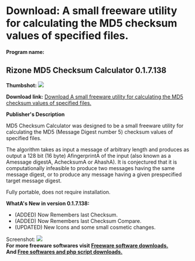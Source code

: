 # Download: A small freeware utility for calculating the MD5 checksum values of specified files.

**Program name:**

## Rizone MD5 Checksum Calculator 0.1.7.138

  
**Thumbshot:** ![](http://www.freewarefiles.com/screenshot/rzmd5chksmcalc_md.jpg)   
  
**Download link:** [Download A small freeware utility for calculating the MD5 checksum values of specified files.](http://freesoftwares.boysofts.com/Rizone-MD5-Checksum-Calculator_program_54081.html)  
  


**Publisher's Description**  
  


MD5 Checksum Calculator was designed to be a small freeware utility for calculating the MD5 (Message Digest number 5) checksum values of specified files. 

The algorithm takes as input a message of arbitrary length and produces as output a 128 bit (16 byte) AfingerprintA of the input (also known as a Amessage digestA, AchecksumA or AhashA). It is conjectured that it is computationally infeasible to produce two messages having the same message digest, or to produce any message having a given prespecified target message digest.

Fully portable, does not require installation. 

**WhatA's New in version 0.1.7.138:**

  * (ADDED) Now Remembers last Checksum. 
  * (ADDED) Now Remembers last Checksum Compare. 
  * (UPDATED) New Icons and some small cosmetic changes. 

  
  
Screenshot: ![](http://www.freewarefiles.com/screenshot/rzmd5chksmcalc.jpg)   
**For more freeware softwares visit [Freeware software downloads.](http://freesoftwares.boysofts.com/)**   
**And [Free softwares and php script downloads.](http://www.boysofts.com/)**
